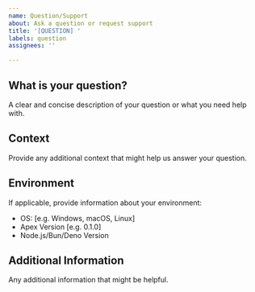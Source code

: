 ```yaml
---
name: Question/Support
about: Ask a question or request support
title: '[QUESTION] '
labels: question
assignees: ''

---
```


## What is your question?

A clear and concise description of your question or what you need help with.

## Context

Provide any additional context that might help us answer your question.

## Environment

If applicable, provide information about your environment:
 - OS: [e.g. Windows, macOS, Linux]
 - Apex Version [e.g. 0.1.0]
 - Node.js/Bun/Deno Version

## Additional Information

Any additional information that might be helpful.